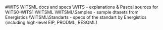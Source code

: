 #WITS WITSML docs and specs
\WITS - explanations & Pascal sources for WITS0-WITS1
\WITSML
\WITSML\Samples	- sample dtasets from Energistics
\WITSML\Standarts - specs of the standart by Energistics (including high-level EIP, PRODML, RESQML)



